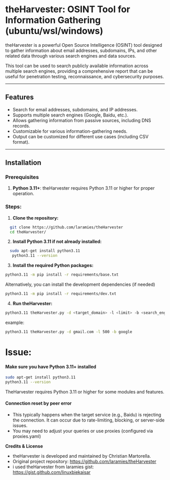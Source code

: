 # theHarvester: OSINT Tool for Information Gathering (ubuntu/wsl/windows)

theHarvester is a powerful Open Source Intelligence (OSINT) tool designed to gather information about email addresses, subdomains, IPs, and other related data through various search engines and data sources.

This tool can be used to search publicly available information across multiple search engines, providing a comprehensive report that can be useful for penetration testing, reconnaissance, and cybersecurity purposes.

---

## Features

- Search for email addresses, subdomains, and IP addresses.
- Supports multiple search engines (Google, Baidu, etc.).
- Allows gathering information from passive sources, including DNS records.
- Customizable for various information-gathering needs.
- Output can be customized for different use cases (including CSV format).

---

## Installation

### Prerequisites

1. **Python 3.11+**: theHarvester requires Python 3.11 or higher for proper operation.

### Steps:

1. **Clone the repository:**

 ```bash
   git clone https://github.com/laramies/theHarvester
   cd theHarvester/
   ```
2. **Install Python 3.11 if not already installed:**
 ```bash
   sudo apt-get install python3.11
    python3.11 --version
   ```
3. **Install the required Python packages:**
```bash
python3.11 -m pip install -r requirements/base.txt
```
Alternatively, you can install the development dependencies (if needed)
```bash
python3.11 -m pip install -r requirements/dev.txt
```
4. **Run theHarvester:**
```bash
python3.11 theHarvester.py -d <target_domain> -l <limit> -b <search_engine>
```
example:
```bash
python3.11 theHarvester.py -d gmail.com -l 500 -b google
```

# Issue:
 #### Make sure you have Python 3.11+ installed
 ```bash
 sudo apt-get install python3.11
python3.11 --version
```
TheHarvester requires Python 3.11 or higher for some modules and features.

#### Connection reset by peer error
* This typically happens when the target service (e.g., Baidu) is rejecting the connection. It can occur due to rate-limiting, blocking, or server-side issues.
* You may need to adjust your queries or use proxies (configured via proxies.yaml)

**Credits & License**
* theHarvester is developed and maintained by Christian Martorella.
* Original project repository: https://github.com/laramies/theHarvester
* i used theHarvester from laramies gist: https://gist.github.com/linuxbiekaisar
